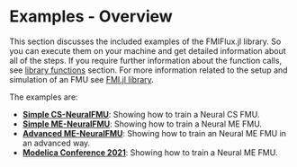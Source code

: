 # Examples - Overview

This section discusses the included examples of the FMIFlux.jl library. So you can execute them on your machine and get detailed information about all of the steps. If you require further information about the function calls, see [library functions](https://thummeto.github.io/FMIFlux.jl/dev/library/) section. For more information related to the setup and simulation of an FMU see [FMI.jl library](https://thummeto.github.io/FMI.jl/dev/).

The examples are:

- [__Simple CS-NeuralFMU__](https://thummeto.github.io/FMIFlux.jl/dev/examples/simple_hybrid_CS/): Showing how to train a Neural CS FMU.
- [__Simple ME-NeuralFMU__](https://thummeto.github.io/FMIFlux.jl/dev/examples/simple_hybrid_ME/): Showing how to train a Neural ME FMU.
- [__Advanced ME-NeuralFMU__](https://thummeto.github.io/FMIFlux.jl/dev/examples/advanced_hybrid_ME/): Showing how to train an Neural ME FMU in an advanced way.
- [__Modelica Conference 2021__](https://thummeto.github.io/FMIFlux.jl/dev/examples/modelica_conference_2021/): Showing how to train a Neural ME FMU.
